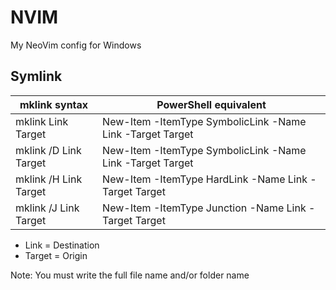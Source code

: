 # NVIM

My NeoVim config for Windows

## Symlink

| mklink syntax         | PowerShell equivalent                                     |
| --------------------- | --------------------------------------------------------- |
| mklink Link Target    | New-Item -ItemType SymbolicLink -Name Link -Target Target |
| mklink /D Link Target | New-Item -ItemType SymbolicLink -Name Link -Target Target |
| mklink /H Link Target | New-Item -ItemType HardLink -Name Link -Target Target     |
| mklink /J Link Target | New-Item -ItemType Junction -Name Link -Target Target     |

- Link = Destination
- Target = Origin

Note: You must write the full file name and/or folder name
